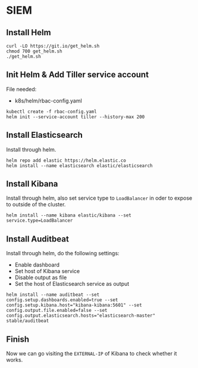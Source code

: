 # SIEM

## Install Helm
```
curl -LO https://git.io/get_helm.sh
chmod 700 get_helm.sh
./get_helm.sh
```

## Init Helm & Add Tiller service account
File needed:
+ k8s/helm/rbac-config.yaml
```
kubectl create -f rbac-config.yaml
helm init --service-account tiller --history-max 200
```
## Install Elasticsearch

Install through helm.
```
helm repo add elastic https://helm.elastic.co
helm install --name elasticsearch elastic/elasticsearch
```


## Install Kibana
Install through helm, also set service type to `LoadBalancer` in oder to expose to outside of the cluster.
```
helm install --name kibana elastic/kibana --set service.type=LoadBalancer
```

## Install Auditbeat
Install through helm, do the following settings:

+ Enable dashboard
+ Set host of Kibana service
+ Disable output as file
+ Set the host of Elasticsearch service as output


```
helm install --name auditbeat --set config.setup.dashboards.enabled=true --set config.setup.kibana.host="kibana-kibana:5601" --set config.output.file.enabled=false --set config.output.elasticsearch.hosts="elasticsearch-master" stable/auditbeat 
```

## Finish
Now we can go visiting the `EXTERNAL-IP` of Kibana to check whether it works.

